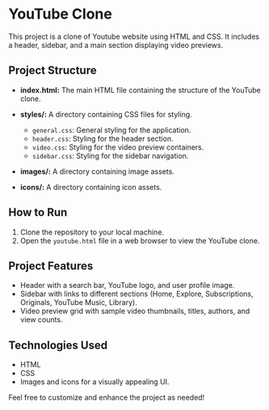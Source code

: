 # YouTube Clone

This project is a clone of Youtube website using HTML and CSS. It includes a header, sidebar, and a main section displaying video previews.

## Project Structure

- **index.html:** The main HTML file containing the structure of the YouTube clone.
- **styles/:** A directory containing CSS files for styling.
    - `general.css`: General styling for the application.
    - `header.css`: Styling for the header section.
    - `video.css`: Styling for the video preview containers.
    - `sidebar.css`: Styling for the sidebar navigation.

- **images/:** A directory containing image assets.
- **icons/:** A directory containing icon assets.

## How to Run

1. Clone the repository to your local machine.
2. Open the `youtube.html` file in a web browser to view the YouTube clone.

## Project Features

- Header with a search bar, YouTube logo, and user profile image.
- Sidebar with links to different sections (Home, Explore, Subscriptions, Originals, YouTube Music, Library).
- Video preview grid with sample video thumbnails, titles, authors, and view counts.

## Technologies Used

- HTML
- CSS
- Images and icons for a visually appealing UI.

Feel free to customize and enhance the project as needed!
